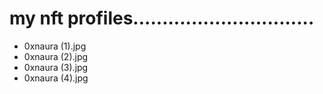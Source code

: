 # my nft profiles...............................
- 0xnaura (1).jpg
- 0xnaura (2).jpg
- 0xnaura (3).jpg
- 0xnaura (4).jpg
